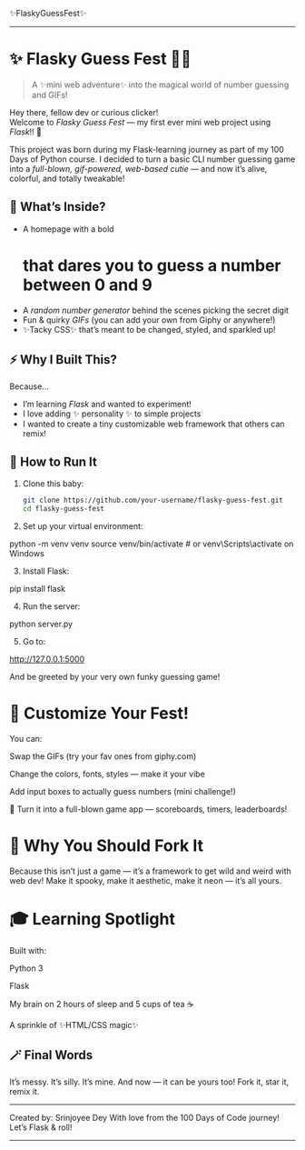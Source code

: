 ✨FlaskyGuessFest✨


---

# ✨ Flasky Guess Fest 🎯🎉  

> A ✨mini web adventure✨ into the magical world of number guessing and GIFs!

Hey there, fellow dev or curious clicker!  
Welcome to *Flasky Guess Fest* — my first ever mini web project using *Flask*!! 🐍

This project was born during my Flask-learning journey as part of my 100 Days of Python course. I decided to turn a basic CLI number guessing game into a *full-blown, gif-powered, web-based cutie* — and now it’s alive, colorful, and totally tweakable!  

## 🎈 What’s Inside?

- A homepage with a bold <h1> that dares you to guess a number between 0 and 9  
- A *random number generator* behind the scenes picking the secret digit  
- Fun & quirky *GIFs* (you can add your own from Giphy or anywhere!)  
- ✨Tacky CSS✨ that’s meant to be changed, styled, and sparkled up!

## ⚡ Why I Built This?

Because…  
- I’m learning *Flask* and wanted to experiment!  
- I love adding ✨ personality ✨ to simple projects  
- I wanted to create a tiny customizable web framework that others can remix!

## 🔧 How to Run It

1. Clone this baby:
   ```bash
   git clone https://github.com/your-username/flasky-guess-fest.git
   cd flasky-guess-fest

2. Set up your virtual environment:

python -m venv venv
source venv/bin/activate  # or venv\Scripts\activate on Windows


3. Install Flask:

pip install flask


4. Run the server:

python server.py


5. Go to:

http://127.0.0.1:5000

And be greeted by your very own funky guessing game!



# 🌈 Customize Your Fest!

You can:

Swap the GIFs (try your fav ones from giphy.com)

Change the colors, fonts, styles — make it your vibe

Add input boxes to actually guess numbers (mini challenge!)

🎯 Turn it into a full-blown game app — scoreboards, timers, leaderboards!


# 🧁 Why You Should Fork It

Because this isn’t just a game — it’s a framework to get wild and weird with web dev!
Make it spooky, make it aesthetic, make it neon — it’s all yours.

# 🎓 Learning Spotlight

Built with:

Python 3

Flask

My brain on 2 hours of sleep and 5 cups of tea ☕

A sprinkle of ✨HTML/CSS magic✨


## 🪄 Final Words

It’s messy.
It’s silly.
It’s mine.
And now — it can be yours too! Fork it, star it, remix it.


---

Created by: Srinjoyee Dey
With love from the 100 Days of Code journey!
Let’s Flask & roll!

---
